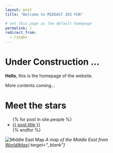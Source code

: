 ```yaml
---
layout: post
title: "Welcome to MIDEAST 203 FUN"

# set this page as the default homepage
permalink: /
redirect_from:
  - /index
---
```


# Under Construction ...

**Hello**, this is the homepage of the website.

More contents coming...

# Meet the stars
<ul>
  {% for post in site.people %}
    <li>
      <a href="{{site.baseurl}}{{ post.url }}" target="_blank">{{ post.title }}</a>
    </li>
  {% endfor %}
</ul>

![Middle East Map]({{site.baseurl}}/images/middle-east_map.jpg)
*A map of the Middle East from [WorldAtlas](https://www.worldatlas.com/articles/which-are-the-middle-eastern-countries.html){:target="_blank"}*
